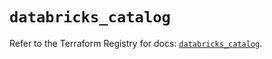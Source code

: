 # `databricks_catalog`

Refer to the Terraform Registry for docs: [`databricks_catalog`](https://registry.terraform.io/providers/databricks/databricks/1.90.0/docs/resources/catalog).
